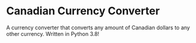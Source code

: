 # Canadian Currency Converter

A currency converter that converts any amount of Canadian dollars to any other currency.
Written in Python 3.8!
